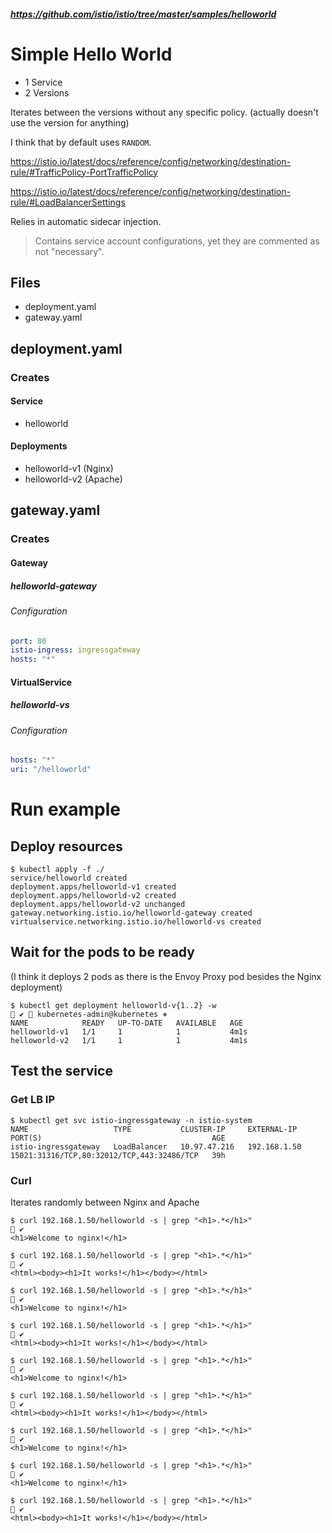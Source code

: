 ##### https://github.com/istio/istio/tree/master/samples/helloworld

# Simple Hello World

- 1 Service
- 2 Versions

Iterates between the versions without any specific policy. (actually doesn't use the version for anything)

I think that by default uses `RANDOM`.

https://istio.io/latest/docs/reference/config/networking/destination-rule/#TrafficPolicy-PortTrafficPolicy

https://istio.io/latest/docs/reference/config/networking/destination-rule/#LoadBalancerSettings


Relies in automatic sidecar injection.


> Contains service account configurations, yet they are commented as not "necessary".
 

## Files

- deployment.yaml
- gateway.yaml

## deployment.yaml

### Creates

#### Service

- helloworld

#### Deployments

- helloworld-v1 (Nginx)
- helloworld-v2 (Apache)

## gateway.yaml

### Creates

#### Gateway

##### helloworld-gateway

###### Configuration

```yml
port: 80
istio-ingress: ingressgateway
hosts: "*"
```

#### VirtualService

##### helloworld-vs

###### Configuration

```yaml
hosts: "*"
uri: "/helloworld"
```






# Run example

## Deploy resources

```shell
$ kubectl apply -f ./ 
service/helloworld created
deployment.apps/helloworld-v1 created
deployment.apps/helloworld-v2 created
deployment.apps/helloworld-v2 unchanged
gateway.networking.istio.io/helloworld-gateway created
virtualservice.networking.istio.io/helloworld-vs created
```

## Wait for the pods to be ready

(I think it deploys 2 pods as there is the Envoy Proxy pod besides the Nginx deployment)

```shell
$ kubectl get deployment helloworld-v{1..2} -w                                                                                                                                        ✔  kubernetes-admin@kubernetes ⎈ 
NAME            READY   UP-TO-DATE   AVAILABLE   AGE
helloworld-v1   1/1     1            1           4m1s
helloworld-v2   1/1     1            1           4m1s
```

## Test the service

### Get LB IP

```shell
$ kubectl get svc istio-ingressgateway -n istio-system 
NAME                   TYPE           CLUSTER-IP     EXTERNAL-IP    PORT(S)                                      AGE
istio-ingressgateway   LoadBalancer   10.97.47.216   192.168.1.50   15021:31316/TCP,80:32012/TCP,443:32486/TCP   39h
```

### Curl

Iterates randomly between Nginx and Apache

```shell
$ curl 192.168.1.50/helloworld -s | grep "<h1>.*</h1>"                                                                                                                                                                         ✔ 
<h1>Welcome to nginx!</h1>

$ curl 192.168.1.50/helloworld -s | grep "<h1>.*</h1>"                                                                                                                                                                         ✔ 
<html><body><h1>It works!</h1></body></html>

$ curl 192.168.1.50/helloworld -s | grep "<h1>.*</h1>"                                                                                                                                                                         ✔ 
<h1>Welcome to nginx!</h1>

$ curl 192.168.1.50/helloworld -s | grep "<h1>.*</h1>"                                                                                                                                                                         ✔ 
<html><body><h1>It works!</h1></body></html>

$ curl 192.168.1.50/helloworld -s | grep "<h1>.*</h1>"                                                                                                                                                                         ✔ 
<h1>Welcome to nginx!</h1>

$ curl 192.168.1.50/helloworld -s | grep "<h1>.*</h1>"                                                                                                                                                                         ✔ 
<html><body><h1>It works!</h1></body></html>

$ curl 192.168.1.50/helloworld -s | grep "<h1>.*</h1>"                                                                                                                                                                         ✔ 
<h1>Welcome to nginx!</h1>

$ curl 192.168.1.50/helloworld -s | grep "<h1>.*</h1>"                                                                                                                                                                         ✔ 
<h1>Welcome to nginx!</h1>

$ curl 192.168.1.50/helloworld -s | grep "<h1>.*</h1>"                                                                                                                                                                         ✔ 
<html><body><h1>It works!</h1></body></html>
```

